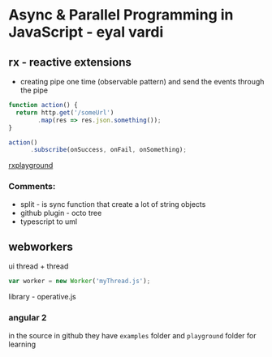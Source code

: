 # Async & Parallel Programming in JavaScript - eyal vardi
## rx - reactive extensions

* creating pipe one time (observable pattern) and send the events through the pipe

```js
function action() {
  return http.get('/someUrl')
        .map(res => res.json.something());
}

action()
      .subscribe(onSuccess, onFail, onSomething);

```

[rxplayground](jaredforsyth.com/rxvision/examples/playground/)


### Comments:
* split - is sync function that create a lot of string objects
* github plugin - octo tree
* typescript to uml

## webworkers
ui thread + thread

```js
var worker = new Worker('myThread.js');
```

library - operative.js

### angular 2
in the source in github they have `examples` folder and `playground` folder for learning
